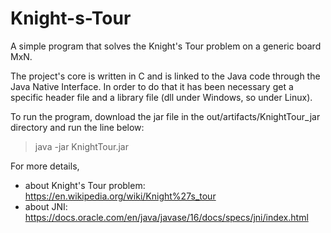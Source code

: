 # Knight-s-Tour

A simple program that solves the Knight's Tour problem on a generic board MxN. 

The project's core is written in C and is linked to the Java code through the Java Native Interface.
In order to do that it has been necessary get a specific header file and a library file (dll under Windows, so under Linux). 

To run the program, download the jar file in the out/artifacts/KnightTour_jar directory and run the line below:
> java -jar KnightTour.jar


For more details,
- about Knight's Tour problem: https://en.wikipedia.org/wiki/Knight%27s_tour
- about JNI: https://docs.oracle.com/en/java/javase/16/docs/specs/jni/index.html
